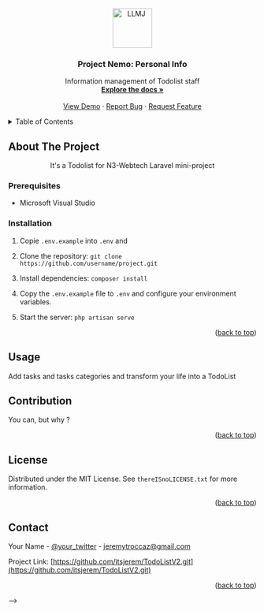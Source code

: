 <!-- Improved compatibility of back to top link: See: https://github.com/othneildrew/Best-README-Template/pull/73 -->

<a name="readme-top"></a>

<!-- PROJECT LOGO -->
<br />
<div align="center">
  <a https://github.com/tutti-dev-gang/personal-info">
    <img src="https://avatars.githubusercontent.com/u/127933072?v=4" alt="LLMJ" width="80" height="80">
  </a>

  <h3 align="center">Project Nemo: Personal Info</h3>

  <p align="center">
    Information management of Todolist staff
    <br />
    <a href="https://github.com/tutti-dev-gang/personal-info"><strong>Explore the docs »</strong></a>
    <br />
    <br />
    <a href="https://github.com/tutti-dev-gang/personal-info">View Demo</a>
    ·
    <a href="https://github.com/tutti-dev-gang/personal-info">Report Bug</a>
    ·
    <a href="https://github.com/tutti-dev-gang/personal-info">Request Feature</a>
  </p>
</div>

<!-- TABLE OF CONTENTS -->
<details>
  <summary>Table of Contents</summary>
  <ol>
    <li>
      <a href="#about-the-project">About The Project</a>
      <ul>
  <!--      <li><a href="#built-with">Built With</a></li> -->
      </ul>
    </li>
    <li>
      <a href="#installation">Installation</a>
      <ul>
        <li><a href="#prerequisites">Prerequisites</a></li>
        <li><a href="#installation">Installation</a></li>
      </ul>
    </li>
    <li><a href="#usage">Usage</a></li>
   <li><a href="#contributing">Contributing</a></li>
   <li><a href="#license">License</a></li> -->
   <li><a href="#contact">Contact</a></li>
    <!-- <li><a href="#acknowledgments">Acknowledgments</a></li> -->
  </ol>
</details>

<!-- ABOUT THE PROJECT -->

## About The Project

<p align="center">
  It's a Todolist for N3-Webtech Laravel mini-project
</p>

### Prerequisites

-   Microsoft Visual Studio
<!-- * npm

```sh
npm install npm@latest -g
```

-->

### Installation

1. Copie `.env.example` into `.env` and

2. Clone the repository: `git clone https://github.com/username/project.git`

3. Install dependencies: `composer install`

4. Copy the `.env.example` file to `.env` and configure your environment variables.

5. Start the server: `php artisan serve`

<p align="right">(<a href="#readme-top">back to top</a>)</p>

<!-- USAGE EXAMPLES -->

## Usage

Add tasks and tasks categories and transform your life into a TodoList

## Contribution

You can, but why ?

<p align="right">(<a href="#readme-top">back to top</a>)</p>

## License

Distributed under the MIT License. See `thereISnoLICENSE.txt` for more information.

<p align="right">(<a href="#readme-top">back to top</a>)</p>

## Contact

Your Name - [@your_twitter](https://twitter.com/buna) - jeremytroccaz@gmail.com

Project Link: [https://github.com/itsjerem/TodoListV2.git](https://github.com/itsjerem/TodoListV2.git)

<p align="right">(<a href="#readme-top">back to top</a>)</p>

-->

<!-- ACKNOWLEDGMENTS -->
<!--
## Acknowledgments

Use this space to list resources you find helpful and would like to give credit to. I've included a few of my favorites to kick things off!

* [Choose an Open Source License](https://choosealicense.com)
* [GitHub Emoji Cheat Sheet](https://www.webpagefx.com/tools/emoji-cheat-sheet)
* [Malven's Flexbox Cheatsheet](https://flexbox.malven.co/)
* [Malven's Grid Cheatsheet](https://grid.malven.co/)
* [Img Shields](https://shields.io)
* [GitHub Pages](https://pages.github.com)
* [Font Awesome](https://fontawesome.com)
* [React Icons](https://react-icons.github.io/react-icons/search)

<p align="right">(<a href="#readme-top">back to top</a>)</p>


-->
<!-- MARKDOWN LINKS & IMAGES -->
<!-- https://www.markdownguide.org/basic-syntax/#reference-style-links -->

[contributors-shield]: https://img.shields.io/github/contributors/othneildrew/Best-README-Template.svg?style=for-the-badge
[contributors-url]: https://github.com/othneildrew/Best-README-Template/graphs/contributors
[forks-shield]: https://img.shields.io/github/forks/othneildrew/Best-README-Template.svg?style=for-the-badge
[forks-url]: https://github.com/othneildrew/Best-README-Template/network/members
[stars-shield]: https://img.shields.io/github/stars/othneildrew/Best-README-Template.svg?style=for-the-badge
[stars-url]: https://github.com/othneildrew/Best-README-Template/stargazers
[issues-shield]: https://img.shields.io/github/issues/othneildrew/Best-README-Template.svg?style=for-the-badge
[issues-url]: https://github.com/othneildrew/Best-README-Template/issues
[license-shield]: https://img.shields.io/github/license/othneildrew/Best-README-Template.svg?style=for-the-badge
[license-url]: https://github.com/othneildrew/Best-README-Template/blob/master/LICENSE.txt
[linkedin-shield]: https://img.shields.io/badge/-LinkedIn-black.svg?style=for-the-badge&logo=linkedin&colorB=555
[linkedin-url]: https://linkedin.com/in/othneildrew
[product-screenshot]: images/screenshot.png
[Next.js]: https://img.shields.io/badge/next.js-000000?style=for-the-badge&logo=nextdotjs&logoColor=white
[Next-url]: https://nextjs.org/
[React.js]: https://img.shields.io/badge/React-20232A?style=for-the-badge&logo=react&logoColor=61DAFB
[React-url]: https://reactjs.org/
[Vue.js]: https://img.shields.io/badge/Vue.js-35495E?style=for-the-badge&logo=vuedotjs&logoColor=4FC08D
[Vue-url]: https://vuejs.org/
[Angular.io]: https://img.shields.io/badge/Angular-DD0031?style=for-the-badge&logo=angular&logoColor=white
[Angular-url]: https://angular.io/
[Svelte.dev]: https://img.shields.io/badge/Svelte-4A4A55?style=for-the-badge&logo=svelte&logoColor=FF3E00
[Svelte-url]: https://svelte.dev/
[Laravel.com]: https://img.shields.io/badge/Laravel-FF2D20?style=for-the-badge&logo=laravel&logoColor=white
[Laravel-url]: https://laravel.com
[Bootstrap.com]: https://img.shields.io/badge/Bootstrap-563D7C?style=for-the-badge&logo=bootstrap&logoColor=white
[Bootstrap-url]: https://getbootstrap.com
[JQuery.com]: https://img.shields.io/badge/jQuery-0769AD?style=for-the-badge&logo=jquery&logoColor=white
[JQuery-url]: https://jquery.com
